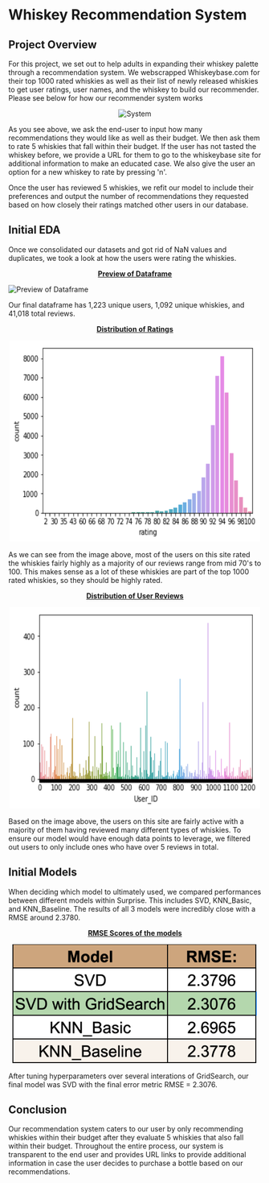 # Whiskey Recommendation System

## Project Overview

For this project, we set out to help adults in expanding their whiskey palette through a recommendation system. We webscrapped Whiskeybase.com for their top 1000 rated whiskies as well as their list of newly released whiskies to get user ratings, user names, and the whiskey to build our recommender. Please see below for how our recommender system works

<p align="center">
  <img src="./Images/whiskey_rec.gif" title="System">
</p>


As you see above, we ask the end-user to input how many recommendations they would like as well as their budget. We then ask them to rate 5 whiskies that fall within their budget. If the user has not tasted the whiskey before, we provide a URL for them to go to the whiskeybase site for additional information to make an educated case. We also give the user an option for a new whiskey to rate by pressing 'n'. 

Once the user has reviewed 5 whiskies, we refit our model to include their preferences and output the number of recommendations they requested based on how closely their ratings matched other users in our database.

## Initial EDA

Once we consolidated our datasets and got rid of NaN values and duplicates, we took a look at how the users were rating the whiskies.

<p align="center">
  <u><b> Preview of Dataframe </b></u>
</p> 

<img width="986" alt="Preview of Dataframe" src="https://user-images.githubusercontent.com/30739929/58657846-261ff780-82ed-11e9-9135-9f2138a60ae4.png">

Our final dataframe has 1,223 unique users, 1,092 unique whiskies, and 41,018 total reviews.

<p align="center">
  <u><b> Distribution of Ratings </b></u>
</p> 

<p align="center">
  <img src="./Images/rating_counts.png" title="Data Collected" width="500" height="400">
</p> 

As we can see from the image above, most of the users on this site rated the whiskies fairly highly as a majority of our reviews range from mid 70's to 100. This makes sense as a lot of these whiskies are part of the top 1000 rated whiskies, so they should be highly rated.

<p align="center">
  <u><b> Distribution of User Reviews </b></u>
</p> 

<p align="center">
  <img src="./Images/user_rating_counts.png" title="Data Collected" width="500" height="400">
</p> 

Based on the image above, the users on this site are fairly active with a majority of them having reviewed many different types of whiskies. To ensure our model would have enough data points to leverage, we filtered out users to only include ones who have over 5 reviews in total. 


## Initial Models

When deciding which model to ultimately used, we compared performances between different models within Surprise. This includes SVD, KNN_Basic, and KNN_Baseline. The results of all 3 models were incredibly close with a RMSE around 2.3780. 

<p align="center">
  <u><b> RMSE Scores of the models </b></u>
</p> 

<p align="center">
  <img src="./Images/model_rmse.png" title="Data Collected">
</p> 

After tuning hyperparameters over several interations of GridSearch, our final model was SVD with the final error metric RMSE = 2.3076.

## Conclusion

Our recommendation system caters to our user by only recommending whiskies within their budget after they evaluate 5 whiskies that also fall within their budget. Throughout the entire process, our system is transparent to the end user and provides URL links to provide additional information in case the user decides to purchase a bottle based on our recommendations.



